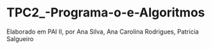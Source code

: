 # TPC2_-Programa-o-e-Algoritmos
Elaborado em PAI II, por Ana Silva, Ana Carolina Rodrigues, Patricia Salgueiro
